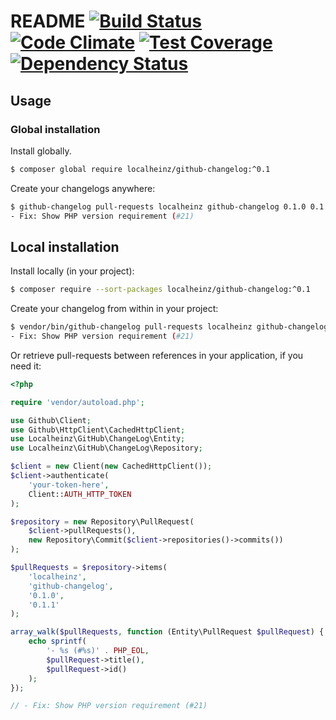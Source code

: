 # README [![Build Status](https://travis-ci.org/localheinz/github-changelog.svg?branch=master)](https://travis-ci.org/localheinz/github-changelog) [![Code Climate](https://codeclimate.com/github/localheinz/github-changelog/badges/gpa.svg)](https://codeclimate.com/github/localheinz/github-changelog) [![Test Coverage](https://codeclimate.com/github/localheinz/github-changelog/badges/coverage.svg)](https://codeclimate.com/github/localheinz/github-changelog) [![Dependency Status](https://www.versioneye.com/user/projects/54f078634f31083e1b0004c7/badge.svg?style=flat)](https://www.versioneye.com/user/projects/54f078634f31083e1b0004c7)

## Usage

### Global installation

Install globally.

```bash
$ composer global require localheinz/github-changelog:^0.1
```

Create your changelogs anywhere:

```bash
$ github-changelog pull-requests localheinz github-changelog 0.1.0 0.1.1
- Fix: Show PHP version requirement (#21)
```


## Local installation

Install locally (in your project):

```bash
$ composer require --sort-packages localheinz/github-changelog:^0.1
```

Create your changelog from within in your project:

```bash
$ vendor/bin/github-changelog pull-requests localheinz github-changelog 0.1.0 0.1.1
- Fix: Show PHP version requirement (#21)
```

Or retrieve pull-requests between references in your application, if you need it:

```php
<?php

require 'vendor/autoload.php';

use Github\Client;
use Github\HttpClient\CachedHttpClient;
use Localheinz\GitHub\ChangeLog\Entity;
use Localheinz\GitHub\ChangeLog\Repository;

$client = new Client(new CachedHttpClient());
$client->authenticate(
    'your-token-here',
    Client::AUTH_HTTP_TOKEN
);

$repository = new Repository\PullRequest(
    $client->pullRequests(),
    new Repository\Commit($client->repositories()->commits())
);

$pullRequests = $repository->items(
    'localheinz',
    'github-changelog',
    '0.1.0',
    '0.1.1'
);

array_walk($pullRequests, function (Entity\PullRequest $pullRequest) {
    echo sprintf(
        '- %s (#%s)' . PHP_EOL,
        $pullRequest->title(),
        $pullRequest->id()
    );
});

// - Fix: Show PHP version requirement (#21)
```
